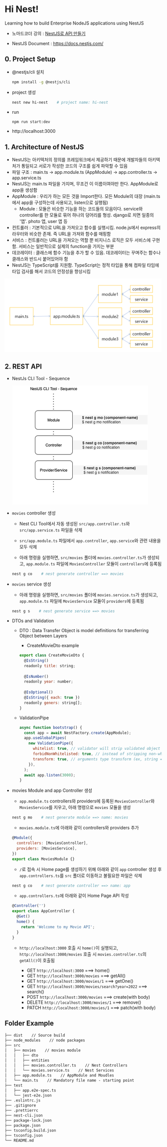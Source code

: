 # Hi Nest!

Learning how to build Enterprise NodeJS applications using NestJS

- 노마드코더 강의 : [NestJS로 API 만들기](https://nomadcoders.co/nestjs-fundamentals)

- NestJS Document : https://docs.nestjs.com/

## 0. Project Setup

- @nestjs/cli 설치

  ```zsh
  npm install -g @nestjs/cli
  ```

- project 생성

  ```zsh
  nest new hi-nest    # project name: hi-nest
  ```

- run

  ```zsh
  npm run start:dev
  ```

- http://localhost:3000

## 1. Architecture of NestJS

- NestJS는 아키텍처의 정의를 프레임워크에서 제공하기 때문에 개발자들의 아키텍처가 통일되고 서로가 작성한 코드의 구조를 쉽게 파악할 수 있음
- 파일 구조 : main.ts -> app.module.ts (AppModule) -> app.controller.ts -> app.service.ts
- NestJS는 main.ts 파일을 가지며, 무조건 이 이름이여야만 한다. AppModule로 app을 생성함
- AppModule : 우리가 하는 모든 것을 Import한다. 모든 Module의 대장 (main.ts에서 app을 구성하는데 사용되고, listen으로 실행됨)
  - Module : 모듈은 비슷한 기능을 하는 코드들의 모음이다. service와 controller를 한 모듈로 묶어 하나의 덩어리를 형성. django로 치면 일종의 '앱'. photo 앱, user 앱 등
- 컨트롤러 : 기본적으로 URL을 가져오고 함수를 실행시킴. node.js에서 express의 라우터와 비슷한 존재. 즉 URL을 가져와 함수를 매핑함
- 서비스 : 컨트롤러는 URL을 가져오는 역할 뿐 비지니스 로직은 모두 서비스에 구현함. 서비스는 일반적으로 실제의 function을 가지는 부분
- 데코레이터 : 클래스에 함수 기능을 추가 할 수 있음. 데코레이터는 꾸며주는 함수나 클래스와 반드시 붙어있어야 함
- NestJS는 TypeScript를 지원함. TypeScript는 정적 타입을 통해 컴파일 타임에 타입 검사를 해서 코드의 안정성을 향상시킴

![Nest API Example](img/nest-api-example.png)

## 2. REST API

- NestJs CLI Tool - Sequence

  ![NestJs CLI Tool - Sequence](img/nestjs-cli-tool.png)

- `movies` controller 생성

  - Nest CLI Tool에서 자동 생성된 `src/app.controller.ts`와 `src/app.service.ts` 파일을 삭제

  - `src/app.module.ts` 파일에서 `app.controller`, `app.service`와 관련 내용을 모두 삭제

  - 아래 명령을 실행하면, `src/movies` 폴더에 `movies.controller.ts`가 생성되고, `app.module.ts` 파일에 `MoviesController` 모듈이 `controllers`에 등록됨

  ```zsh
  nest g co    # nest generate controller ==> movies
  ```

- `movies` service 생성

  - 아래 명령을 실행하면, `src/movies` 폴더에 `movies.service.ts`가 생성되고, `app.module.ts` 파일에 `MoviesService` 모듈이 `providers`에 등록됨

  ```zsh
  nest g s    # nest generate service ==> movies
  ```

- DTOs and Validation

  - DTO : Data Transfer Object is model definitions for transferring Object between Layers

    - CreateMovieDto example

    ```js
    export class CreateMovieDto {
      @IsString()
      readonly title: string;

      @IsNumber()
      readonly year: number;

      @IsOptional()
      @IsString({ each: true })
      readonly geners: string[];
    }
    ```

  - ValidationPipe

    ```js
    async function bootstrap() {
      const app = await NestFactory.create(AppModule);
      app.useGlobalPipes(
        new ValidationPipe({
          whitelist: true, // validator will strip validated object of any properties that do not have any decorators
          forbidNonWhitelisted: true, // instead of stripping non-whitelisted properties validator will throw an error
          transform: true, // arguments type transform (ex, string ==> number)
        }),
      );
      await app.listen(3000);
    }
    ```

- movies Module and app Controller 생성

  - `app.module.ts` controllers와 providers에 등록된 `MoviesController`와 `MoviesService`를 지우고, 아래 명령으로 `movies` 모듈을 생성

  ```zsh
  nest g mo    # nest generate module ==> name: movies
  ```

  - `movies.module.ts`에 아래와 같이 controllers와 providers 추가

  ```js
  @Module({
    controllers: [MoviesController],
    providers: [MoviesService],
  })
  export class MoviesModule {}
  ```

  - `/`로 접속 시 Home page를 생성하기 위해 아래와 같이 `app` controller 생성 후 `app.controllers.ts`를 `src` 폴더로 이동하고 불필요한 파일은 삭제

  ```zsh
  nest g co    # nest generate controller ==> name: app
  ```

  - `app.controllers.ts`에 아래와 같이 Home Page API 작성

  ```js
  @Controller('')
  export class AppController {
    @Get()
    home() {
      return 'Welcome to my Movie API';
    }
  }
  ```

  - `http://localhost:3000` 호출 시 `home()`이 실행되고, `http://localhost:3000/movies` 호출 시 `movies.controller.ts`의 `getAll()`이 호출됨

    - GET `http://localhost:3000` ===> home()
    - GET `http://localhost:3000/movies` ===> getAll()
    - GET `http://localhost:3000/movies/1` ===> getOne()
    - GET `http://localhost:3000/movies/search?year=2022` ===> search()
    - POST `http://localhost:3000/movies` ===> create(with body)
    - DELETE `http://localhost:3000/movies/1` ===> remove()
    - PATCH `http://localhost:3000/movies/1` ===> patch(with body)

## Folder Example

```
├── dist    // Source build
├── node_modules    // node packages
├── src
│   ├── movies    // movies module
│   │   ├── dto
│   │   ├── entities
│   │   ├── movies.controller.ts    // Nest Controllers
│   │   └── movies.service.ts    // Nest Services
│   ├── app.module.ts    // AppModule and Moudles
│   └── main.ts    // Mandatory file name - starting point
├── test
│   ├── app.e2e-spec.ts
│   └── jest-e2e.json
├── .eslintrc.js
├── .gitignore
├── .prettierrc
├── nest-cli.json
├── package-lock.json
├── package.json
├── tsconfig.build.json
├── tsconfig.json
└── README.md
```
